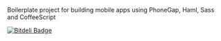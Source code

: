 Boilerplate project for building mobile apps using PhoneGap, Haml, Sass and CoffeeScript


[![Bitdeli Badge](https://d2weczhvl823v0.cloudfront.net/gdumitrescu/hybridapp/trend.png)](https://bitdeli.com/free "Bitdeli Badge")

